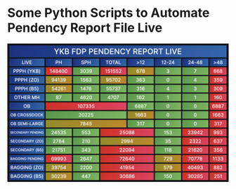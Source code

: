 # Some Python Scripts to Automate Pendency Report File Live

![Pendeny Dashboard](images/dashboard.png)
